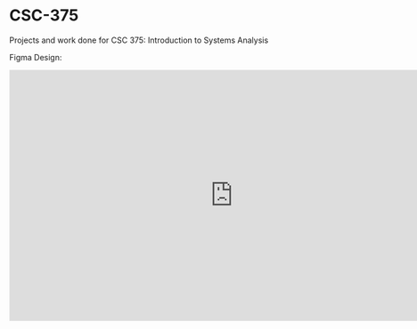 # CSC-375
Projects and work done for CSC 375: Introduction to Systems Analysis

Figma Design:
<iframe style="border: 1px solid rgba(0, 0, 0, 0.1);" width="800" height="450" src="https://www.figma.com/embed?embed_host=share&url=https%3A%2F%2Fwww.figma.com%2Ffile%2FvKcNTRCfKtqUn7YkvHJ0Io%2F375-UI%3Ftype%3Ddesign%26node-id%3D0%253A1%26mode%3Ddesign%26t%3DusN8UXcf0T74Ne5E-1" allowfullscreen></iframe>
